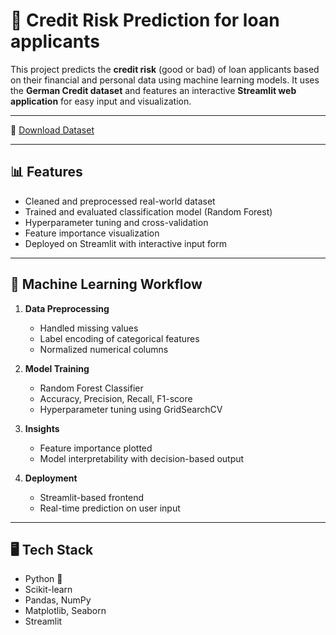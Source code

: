 # 🏦 Credit Risk Prediction for loan applicants

This project predicts the **credit risk** (good or bad) of loan applicants based on their financial and personal data using machine learning models. It uses the **German Credit dataset** and features an interactive **Streamlit web application** for easy input and visualization.

---
 
📁 [Download Dataset](https://archive.ics.uci.edu/ml/datasets/statlog+(german+credit+data))

---

## 📊 Features

- Cleaned and preprocessed real-world dataset
- Trained and evaluated classification model (Random Forest)
- Hyperparameter tuning and cross-validation
- Feature importance visualization
- Deployed on Streamlit with interactive input form

---

## 🧠 Machine Learning Workflow

1. **Data Preprocessing**
   - Handled missing values
   - Label encoding of categorical features
   - Normalized numerical columns

2. **Model Training**
   - Random Forest Classifier
   - Accuracy, Precision, Recall, F1-score
   - Hyperparameter tuning using GridSearchCV

3. **Insights**
   - Feature importance plotted
   - Model interpretability with decision-based output

4. **Deployment**
   - Streamlit-based frontend
   - Real-time prediction on user input

---

## 🖥️ Tech Stack

- Python 🐍
- Scikit-learn
- Pandas, NumPy
- Matplotlib, Seaborn
- Streamlit
